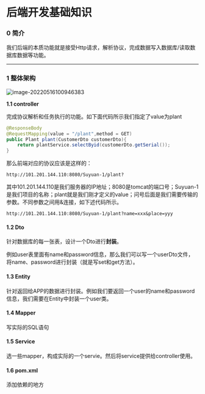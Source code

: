 # 后端开发基础知识

### 0 简介

我们后端的本质功能就是接受Http请求，解析协议，完成数据写入数据库/读取数据库数据等功能。

***

### 1 整体架构

![image-20220516100946383](..\交接\图片\image-20220516100946383.png)

**1.1 controller**

完成协议解析和任务执行的功能。如下面代码所示我们指定了value为plant

```java
@ResponseBody
@RequestMapping(value = "/plant",method = GET)
public Plant plant(CustomerDto customerDto){
    return plantService.selectByid(customerDto.getSerial());
}
```

那么前端对应的协议应该是这样的：

```
http://101.201.144.110:8080/Suyuan-1/plant?
```

其中101.201.144.110是我们服务器的IP地址；8080是tomcat的端口号；Suyuan-1是我们项目的名称；plant就是我们刚才定义的value；问号后面是我们需要传输的参数。不同参数之间用&连接，如下述代码所示。

```
http://101.201.144.110:8080/Suyuan-1/plant?name=xxx&place=yyy
```

#### 1.2 Dto

针对数据库的每一张表，设计一个Dto进行**封装**。

例如user表里面有name和password信息，那么我们可以写一个userDto文件，将name、password进行封装（就是写set和get方法）。

#### 1.3 Entity

针对返回给APP的数据进行封装。例如我们要返回一个user的name和password信息，我们需要在Entity中封装一个user类。

#### 1.4 Mapper

写实际的SQL语句

#### 1.5 Service

选一些mapper，构成实际的一个servie。然后将service提供给controller使用。

#### 1.6 pom.xml

添加依赖的地方

